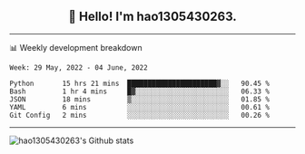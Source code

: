 <h2 align="center">👋 Hello! I'm hao1305430263.</h2>


---- 
📊 Weekly development breakdown

<!--START_SECTION:waka-->
```text
Week: 29 May, 2022 - 04 June, 2022

Python       15 hrs 21 mins  ██████████████████████▓░░   90.45 % 
Bash         1 hr 4 mins     █▓░░░░░░░░░░░░░░░░░░░░░░░   06.33 % 
JSON         18 mins         ▒░░░░░░░░░░░░░░░░░░░░░░░░   01.85 % 
YAML         6 mins          ░░░░░░░░░░░░░░░░░░░░░░░░░   00.61 % 
Git Config   2 mins          ░░░░░░░░░░░░░░░░░░░░░░░░░   00.26 % 
```
<!--END_SECTION:waka-->
----
![hao1305430263's Github stats](https://github-readme-stats.vercel.app/api?username=hao1305430263&show_icons=true)


<!--
**hao1305430263/hao1305430263** is a ✨ _special_ ✨ repository because its `README.md` (this file) appears on your GitHub profile.

Here are some ideas to get you started:

- 🔭 I’m currently working on ...
- 🌱 I’m currently learning ...
- 👯 I’m looking to collaborate on ...
- 🤔 I’m looking for help with ...
- 💬 Ask me about ...
- 📫 How to reach me: ...
- 😄 Pronouns: ...
- ⚡ Fun fact: ...
-->
